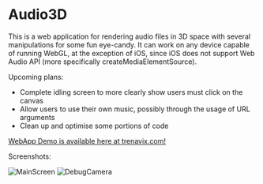 # Audio3D
This is a web application for rendering audio files in 3D space with several manipulations for some fun eye-candy. It can work on any device capable of running WebGL, at the exception of iOS, since iOS does not support Web Audio API (more specifically createMediaElementSource).

Upcoming plans:
* Complete idling screen to more clearly show users must click on the canvas
* Allow users to use their own music, possibly through the usage of URL arguments
* Clean up and optimise some portions of code

[WebApp Demo is available here at trenavix.com!](http://trenavix.com/av/)

Screenshots:

![MainScreen](https://media.discordapp.net/attachments/356315343926329345/759568982612508693/unknown.png)
![DebugCamera](https://media.discordapp.net/attachments/356315343926329345/759569932508856350/unknown.png)
